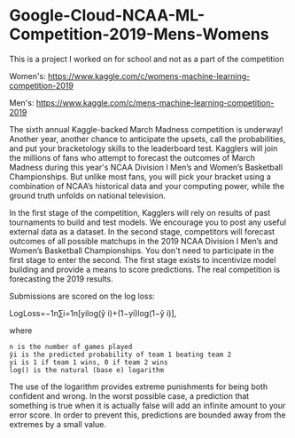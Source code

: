 # Google-Cloud-NCAA-ML-Competition-2019-Mens-Womens
This is a project I worked on for school and not as a part of the competition

Women's:
https://www.kaggle.com/c/womens-machine-learning-competition-2019

Men's:
https://www.kaggle.com/c/mens-machine-learning-competition-2019



The sixth annual Kaggle-backed March Madness competition is underway! Another year, another chance to anticipate the upsets, call the probabilities, and put your bracketology skills to the leaderboard test. Kagglers will join the millions of fans who attempt to forecast the outcomes of March Madness during this year's NCAA Division I Men’s and Women’s Basketball Championships. But unlike most fans, you will pick your bracket using a combination of NCAA’s historical data and your computing power, while the ground truth unfolds on national television. 

In the first stage of the competition, Kagglers will rely on results of past tournaments to build and test models. We encourage you to post any useful external data as a dataset. In the second stage, competitors will forecast outcomes of all possible matchups in the 2019 NCAA Division I Men’s and Women’s Basketball Championships. You don't need to participate in the first stage to enter the second. The first stage exists to incentivize model building and provide a means to score predictions. The real competition is forecasting the 2019 results.

Submissions are scored on the log loss:

LogLoss=−1n∑i=1n[yilog(ŷ i)+(1−yi)log(1−ŷ i)],

where

    n is the number of games played
    ŷi is the predicted probability of team 1 beating team 2
    yi is 1 if team 1 wins, 0 if team 2 wins
    log() is the natural (base e) logarithm

The use of the logarithm provides extreme punishments for being both confident and wrong. In the worst possible case, a prediction that something is true when it is actually false will add an infinite amount to your error score. In order to prevent this, predictions are bounded away from the extremes by a small value.
